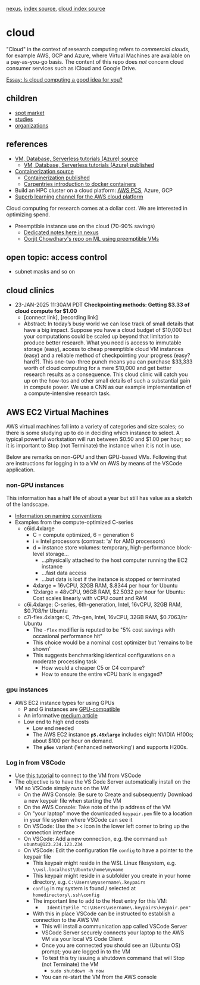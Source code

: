 [nexus](https://robfatland.github.io/nexus), [index source](https://github.com/robfatland/nexus/blob/gh-pages/index.md), [cloud index source](https://github.com/robfatland/nexus/blob/gh-pages/cloud/index.md)


# cloud


"Cloud" in the context of research computing refers to *commercial clouds*, for example AWS, GCP and Azure,
where Virtual Machines are available on a pay-as-you-go basis. The content of this repo does *not*
concern cloud consumer services such as iCloud and Google Drive.


[Essay: Is cloud computing a good idea for you?](https://github.com/robfatland/nexus/blob/gh-pages/bash/index.md#the-basic-idea-here)


## children


- [spot market](https://github.com/robfatland/nexus/blob/gh-pages/cloud/spot.md) 
- [studies](https://github.com/robfatland/nexus/blob/gh-pages/cloud/studies.md)
- [organizations](https://github.com/robfatland/nexus/blob/gh-pages/cloud/organizations.md)


## references


- [VM, Database, Serverless tutorials (Azure) source](https://github.com/cloudbank-project/az-serverless-tutorial/tree/main)
    - [VM, Database, Serverless tutorials (Azure) published](https://cloudbank-project.github.io/az-serverless-tutorial/)
- [Containerization source](https://github.com/naclomi/containers-tutorial)
    - [Containerization published](https://naclomi.github.io/containers-tutorial/)
    - [Carpentries introduction to docker containers](https://carpentries-incubator.github.io/docker-introduction/)
- Build an HPC cluster on a cloud platform: [AWS PCS](https://youtu.be/ciHU2fDzhSc?si=mVxL8qAjJALq8vl8), Azure, GCP
- [Superb learning channel for the AWS cloud platform](https://www.youtube.com/@TechHpc)



Cloud computing for research comes at a dollar cost. We are interested in optimizing spend.


* Preemptible instance use on the cloud (70-90% savings)
    * [Dedicated notes here in nexus](https://github.com/robfatland/nexus/edit/gh-pages/cloud/spot.md)
    * [Oorjit Chowdhary's repo on ML using preemptible VMs](https://github.com/oorjitchowdhary/ml-training-preemptible-vms/blob/main/README.md)


## open topic: access control

* subnet masks and so on


## cloud clinics


* 23-JAN-2025 11:30AM PDT **Checkpointing methods: Getting $3.33 of cloud compute for $1.00**
    * [connect link], [recording link]  
    * Abstract: In today’s busy world we can lose track of small details that have a big impact.
Suppose you have a cloud budget of $10,000 but your computations could be scaled up beyond
that limitation to produce better research. What you need is access to immutable storage (easy),
access to cheap preemptible cloud VM instances (easy) and a reliable method of checkpointing
your progress (easy? hard?). This one-two-three punch means you can purchase $33,333 worth of
cloud computing for a mere $10,000 and get better research results as a consequence. This cloud
clinic will catch you up on the how-tos and other small details of such a substantial gain in
compute power. We use a CNN as our example implementation of a compute-intensive research task.



## AWS EC2 Virtual Machines


AWS virtual machines fall into a variety of categories and size scales; so there is some studying
up to do in deciding which instance to select. A typical powerful workstation will run between $0.50
and $1.00 per hour; so it is important to Stop (not Terminate) the instance when it is not in use.


Below are remarks on non-GPU and then GPU-based VMs. Following that are instructions for logging in to
a VM on AWS by means of the VSCode application.


### non-GPU instances


This information has a half life of about a year but still has value as a sketch of the landscape. 

- [Information on naming conventions](https://docs.aws.amazon.com/ec2/latest/instancetypes/instance-type-names.html)
- Examples from the compute-optimized C-series
    - c6id.4xlarge
        - C = compute optimized, 6 = generation 6
        - i = Intel processors (contrast: 'a' for AMD processors)
        - d = instance store volumes: temporary, high-performance block-level storage...
            - ...physically attached to the host computer running the EC2 instance
            - ...fast data access
            - ...but data is lost if the instance is stopped or terminated
        - 4xlarge = 16vCPU, 32GB RAM, $.8344 per hour for Ubuntu
        - 12xlarge = 48vCPU, 96GB RAM, $2.5032 per hour for Ubuntu: Cost scales linearly with vCPU count and RAM
    - c6i.4xlarge: C-series, 6th-generation, Intel, 16vCPU, 32GB RAM, $0.708/hr Ubuntu
    - c7i-flex.4xlarge: C, 7th-gen, Intel, 16vCPU, 32GB RAM, $0.7063/hr Ubuntu
        - The `-flex` modifier is reputed to be "5% cost savings with occasional performance hit"
        - This choice would be a nominal cost optimizer but 'remains to be shown'
        - This suggests benchmarking identical configurations on a moderate processing task
            - How would a cheaper C5 or C4 compare?
            - How to ensure the entire vCPU bank is engaged?


### gpu instances


- AWS EC2 instance types for using GPUs
    - P and G instances are [GPU-compatible](https://docs.aws.amazon.com/dlami/latest/devguide/gpu.html)
    - An informative [medium article](https://nishant-parmar.medium.com/using-aws-g-and-p-series-ec2-instances-for-high-quality-rendering-cloud-gaming-and-machine-55195075334c)
    - Low end to high end costs
        - Low end needed 
        - The AWS EC2 instance **`p5.48xlarge`** includes eight NVIDIA H100s; about $100 per hour on demand.
        - The **`p5en`** variant ('enhanced networking') and supports H200s.


### Log in from VSCode


- Use [this tutorial](https://cloudbank-project.github.io/az-serverless-tutorial/workstation/) to connect to the VM from VSCode
- The objective is to have the VS Code Server automatically install on the VM so VSCode simply *runs* on the *VM*
    - On the AWS Console: Be sure to Create and subsequently Download a new keypair file when starting the VM
    - On the AWS Console: Take note of the ip address of the VM
    - On "your laptop" move the downloaded `keypair.pem` file to a location in your file system where VSCode can see it
    - On VSCode: Use the >< icon in the lower left corner to bring up the connection interface
    - On VSCode: Add a new connection, e.g. the command `ssh ubuntu@123.234.123.234`
    - On VSCode: Edit the configuration file `config` to have a pointer to the keypair file
        - This keypair might reside in the WSL Linux filesystem, e.g. `\\wsl.localhost\Ubuntu\home\myname`
        - This keypair might reside in a subfolder you create in your home directory, e.g. `C:\Users\myusername\.keypairs`
        - `config` in my system is found / selected at `homedirectory\.ssh\config`
        - The important line to add to the Host entry for this VM:
            - `  IdentityFile "C:\Users\username\.keypairs\keypair.pem"`
        - With this in place VSCode can be instructed to establish a connection to the AWS VM
            - This will install a communication app called VSCode Server
            - VSCode Server securely connects your laptop to the AWS VM via your local VS Code Client
            - Once you are connected you should see an (Ubuntu OS) prompt; you are logged in to the VM
            - To test this try issuing a shutdown command that will Stop (not Terminate) the VM
                - `sudo shutdown -h now`
            - You can re-start the VM from the AWS console

